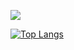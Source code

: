 ![](https://skillicons.dev/icons?i=typescript,react,nextjs,nestjs,aws,terraform,githubactions,github,git)

[![Top Langs](https://github-readme-stats.vercel.app/api/top-langs/?username=Yoshiyuki-Sato-1027&theme=transparent&layout=compact)](https://github.com/anuraghazra/github-readme-stats)
